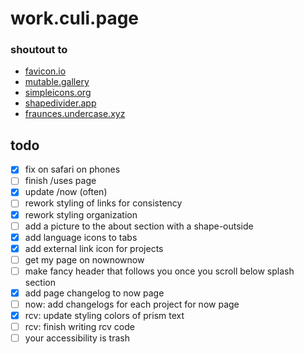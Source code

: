 # work.culi.page

### shoutout to
 - [favicon.io](https://favicon.io/)
 - [mutable.gallery](https://mutable.gallery/)
 - [simpleicons.org](https://simpleicons.org/)
 - [shapedivider.app](https://www.shapedivider.app/)
 - [fraunces.undercase.xyz](https://fraunces.undercase.xyz/)

## todo
 - [x] fix on safari on phones
 - [ ] finish /uses page
 - [x] update /now (often)
 - [ ] rework styling of links for consistency
 - [x] rework styling organization
 - [ ] add a picture to the about section with a shape-outside
 - [x] add language icons to tabs
 - [x] add external link icon for projects
 - [ ] get my page on nownownow
 - [ ] make fancy header that follows you once you scroll below splash section
 - [x] add page changelog to now page
 - [ ] now: add changelogs for each project for now page
 - [x] rcv: update styling colors of prism text
 - [ ] rcv: finish writing rcv code
 - [ ] your accessibility is trash
